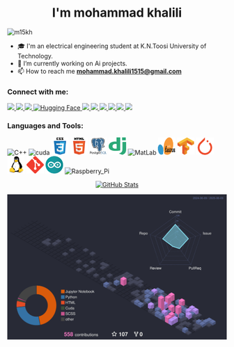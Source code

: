 <h1 align="center"> I'm mohammad khalili </h1>
<p align="left"> <img src="https://komarev.com/ghpvc/?username=m15kh&label=Profile%20views&color=0e75b6&style=flat" alt="m15kh" /> </p>



- 🎓 I'm an electrical engineering student at K.N.Toosi University of Technology.
- 🔭 I’m currently working on Ai projects.
- 📫 How to reach me **mohammad.khalili1515@gmail.com**


<h3 align="left">Connect with me:</h3>

<div>
  <a href="https://www.linkedin.com/in/m15kh" target="_blank">
    <img src="https://img.shields.io/badge/LinkedIn-0077B5?style=for-the-badge&logo=linkedin&logoColor=white">
  </a>
  <a href="https://discordapp.com/users/797844731987492876" target="_blank">
    <img src="https://img.shields.io/badge/Discord-5865F2?style=for-the-badge&logo=discord&logoColor=white">
  </a>
  <a href="mailto:mohammad.khalili1515@gmail.com">
    <img src="https://img.shields.io/badge/-Gmail-%23333?style=for-the-badge&logo=gmail&logoColor=white">
  </a>
  <a href="https://huggingface.co/m15kh" target="_blank">
    <img src="https://img.shields.io/badge/Hugging%20Face-FEA300?style=for-the-badge&logo=huggingface&logoColor=white" alt="Hugging Face">
  </a>
  <a href="https://m15kh.github.io/" target="_blank">
    <img src="https://img.shields.io/badge/Website-800080?style=for-the-badge&logo=web&logoColor=white">
  </a>
  <a href="https://stackoverflow.com/users/15289505/mohammad" target="_blank">
    <img src="https://img.shields.io/badge/StackOverflow-F48024?style=for-the-badge&logo=stackoverflow&logoColor=white">
  </a>
  <a href="https://www.kaggle.com/m15kh10" target="_blank">
    <img src="https://img.shields.io/badge/Kaggle-20BEFF?style=for-the-badge&logo=kaggle&logoColor=white">

  <a href="https://www.youtube.com/@YOUR_CHANNEL_USERNAME" target="_blank">
    <img src="https://img.shields.io/badge/YouTube-FF0000?style=for-the-badge&logo=youtube&logoColor=white">
  </a>
    </a>
  <a href="https://medium.com/@mohammadkhalili" target="_blank">
    <img src="https://img.shields.io/badge/Medium-000000?style=for-the-badge&logo=medium&logoColor=white">
  </a>
    <a href="https://www.reddit.com/user/YOUR_REDDIT_USERNAME" target="_blank">
    <img src="https://img.shields.io/badge/Reddit-FF4500?style=for-the-badge&logo=reddit&logoColor=white">
  </a>
</div>


<h3 align="left">Languages and Tools:</h3>
<p align="left">
<img src="https://upload.wikimedia.org/wikipedia/commons/1/18/ISO_C%2B%2B_Logo.svg" alt="C++" width="40" height="40"/>
<img src="https://upload.wikimedia.org/wikipedia/sco/2/21/Nvidia_logo.svg" alt="cuda" width="40" height="40"/>

<img src="https://raw.githubusercontent.com/teamedwardforever/Readme-Generator/71f25dd8b98329b168142a6b782a107b75eab178/svg/Skills/Frontend/css3-original-wordmark.svg" alt="Css" width="40" height="40"/>
<img src="https://raw.githubusercontent.com/teamedwardforever/Readme-Generator/71f25dd8b98329b168142a6b782a107b75eab178/svg/Skills/Frontend/html5-original-wordmark.svg" alt="HTML" width="40" height="40"/>
<img src="https://raw.githubusercontent.com/teamedwardforever/Readme-Generator/71f25dd8b98329b168142a6b782a107b75eab178/svg/Skills/Database/postgresql-original-wordmark.svg" alt="Postgresql" width="40" height="40"/>
<img src="https://raw.githubusercontent.com/teamedwardforever/Readme-Generator/71f25dd8b98329b168142a6b782a107b75eab178/svg/Skills/Framework/django.svg" alt="Django" width="40" height="40"/>
<img src="https://dl.dropboxusercontent.com/s/6e7hk06wzjp3j52/Matlab_Logo.png" alt="MatLab" width="40" height="40"/>
<img src="https://raw.githubusercontent.com/teamedwardforever/Readme-Generator/71f25dd8b98329b168142a6b782a107b75eab178/svg/Skills/ML/Scikit_learn_logo_small.svg" alt="Scikit" width="40" height="40"/>
<img src="https://raw.githubusercontent.com/teamedwardforever/Readme-Generator/71f25dd8b98329b168142a6b782a107b75eab178/svg/Skills/ML/tensorflow-icon.svg" alt="Tensorflow" width="40" height="40"/>
<img src="https://raw.githubusercontent.com/teamedwardforever/Readme-Generator/71f25dd8b98329b168142a6b782a107b75eab178/svg/Skills/ML/pytorch-icon.svg" alt="Pytorch" width="40" height="40"/>
<img src="https://raw.githubusercontent.com/teamedwardforever/Readme-Generator/71f25dd8b98329b168142a6b782a107b75eab178/svg/Skills/Other/linux-original.svg" alt="Linux" width="40" height="40"/>
<img src="https://raw.githubusercontent.com/teamedwardforever/Readme-Generator/71f25dd8b98329b168142a6b782a107b75eab178/svg/Skills/Other/git-scm-icon.svg" alt="Git" width="40" height="40"/>
<img src="https://raw.githubusercontent.com/teamedwardforever/Readme-Generator/71f25dd8b98329b168142a6b782a107b75eab178/svg/Skills/Other/arduino-1.svg" alt="Arduino" width="40" height="40"/>
<img src="https://upload.wikimedia.org/wikipedia/en/c/cb/Raspberry_Pi_Logo.svg" alt="Raspberry_Pi" width="40" height="40"/>
  
</p>


</div>


<p align="center">
  <a href="https://github.com/m15kh">
    <img src="https://github-readme-stats.vercel.app/api?username=m15kh&show_icons=true&hide_border=true&theme=dracula" alt="GitHub Stats" width="600" height="200" />
  </a>
</p>

<p align="center">
  <a href="https://github.com/m15kh">
    <img src="./profile-3d-contrib/profile-dracula.svg" alt="3D Contributions" width="600" />
  </a>
</p>
